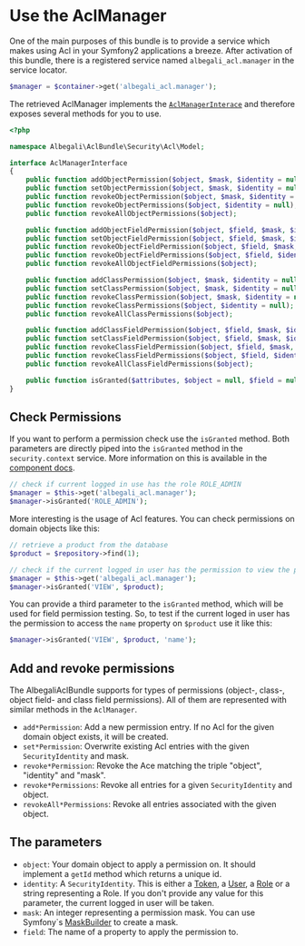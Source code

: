 # Use the AclManager

One of the main purposes of this bundle is to provide a service which makes using Acl in your Symfony2 applications a breeze.
After activation of this bundle, there is a registered service named `albegali_acl.manager` in the service locator.

```php
$manager = $container->get('albegali_acl.manager');
```

The retrieved AclManager implements the [`AclManagerInterace`](https://github.com/albegali/AlbegaliAclBundle/blob/master/Security/Acl/Model/AclManagerInterface.php) and therefore exposes several methods for you to use.

```php
<?php

namespace Albegali\AclBundle\Security\Acl\Model;

interface AclManagerInterface
{
    public function addObjectPermission($object, $mask, $identity = null);
    public function setObjectPermission($object, $mask, $identity = null);
    public function revokeObjectPermission($object, $mask, $identity = null);
    public function revokeObjectPermissions($object, $identity = null);
    public function revokeAllObjectPermissions($object);

    public function addObjectFieldPermission($object, $field, $mask, $identity = null);
    public function setObjectFieldPermission($object, $field, $mask, $identity = null);
    public function revokeObjectFieldPermission($object, $field, $mask, $identity = null);
    public function revokeObjectFieldPermissions($object, $field, $identity = null);
    public function revokeAllObjectFieldPermissions($object);

    public function addClassPermission($object, $mask, $identity = null);
    public function setClassPermission($object, $mask, $identity = null);
    public function revokeClassPermission($object, $mask, $identity = null);
    public function revokeClassPermissions($object, $identity = null);
    public function revokeAllClassPermissions($object);

    public function addClassFieldPermission($object, $field, $mask, $identity = null);
    public function setClassFieldPermission($object, $field, $mask, $identity = null);
    public function revokeClassFieldPermission($object, $field, $mask, $identity = null);
    public function revokeClassFieldPermissions($object, $field, $identity = null);
    public function revokeAllClassFieldPermissions($object);

    public function isGranted($attributes, $object = null, $field = null);
}
```

## Check Permissions

If you want to perform a permission check use the `isGranted` method. Both parameters are directly piped into the `isGranted` method in the `security.context` service. More information on this is available in the [component docs](http://symfony.com/doc/current/components/security/firewall.html).

```php
// check if current logged in use has the role ROLE_ADMIN
$manager = $this->get('albegali_acl.manager');
$manager->isGranted('ROLE_ADMIN');
```

More interesting is the usage of Acl features. You can check permissions on domain objects like this:

```php
// retrieve a product from the database
$product = $repository->find(1);

// check if the current logged in user has the permission to view the product
$manager = $this->get('albegali_acl.manager');
$manager->isGranted('VIEW', $product);
```

You can provide a third parameter to the `isGranted` method, which will be used for field permission testing. So, to test
if the current loged in user has the permission to access the `name` property on `$product` use it like this:

```php
$manager->isGranted('VIEW', $product, 'name');
```

## Add and revoke permissions

The AlbegaliAclBundle supports for types of permissions (object-, class-, object field- and class field permissions). All of them are represented with similar methods in the `AclManager`.

* `add*Permission`: Add a new permission entry. If no Acl for the given domain object exists, it will be created.
* `set*Permission`: Overwrite existing Acl entries with the given `SecurityIdentity` and mask.
* `revoke*Permission`: Revoke the Ace matching the triple "object", "identity" and "mask".
* `revoke*Permissions`: Revoke all entries for a given `SecurityIdentity` and object.
* `revokeAll*Permissions`: Revoke all entries associated with the given object.

## The parameters

* `object`: Your domain object to apply a permission on. It should implement a `getId` method which returns a unique id.
* `identity`: A `SecurityIdentity`. This is either a [Token](api.symfony.com/2.3/Symfony/Component/Security/Core/Authentication/Token.html), a [User](http://api.symfony.com/2.3/Symfony/Component/Security/Core/User/UserInterface.html), a [Role](http://api.symfony.com/2.3/Symfony/Component/Security/Core/Role/Role.html) or a string representing a Role. If you don't provide any value for this parameter, the current logged in user will be taken.
* `mask`: An integer representing a permission mask. You can use Symfony`s [MaskBuilder](http://api.symfony.com/2.3/Symfony/Component/Security/Acl/Permission/MaskBuilder.html) to create a mask.
* `field`: The name of a property to apply the permission to.
